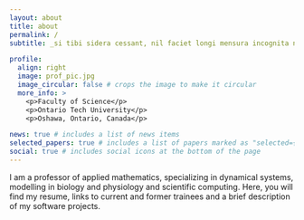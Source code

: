 ```yaml
---
layout: about
title: about
permalink: /
subtitle: _si tibi sidera cessant, nil faciet longi mensura incognita nervi (...)_ Juvenal, Satire IX, ca. 100 A.D.

profile:
  align: right
  image: prof_pic.jpg
  image_circular: false # crops the image to make it circular
  more_info: >
    <p>Faculty of Science</p>
    <p>Ontario Tech University</p>
    <p>Oshawa, Ontario, Canada</p>

news: true # includes a list of news items
selected_papers: true # includes a list of papers marked as "selected={true}"
social: true # includes social icons at the bottom of the page
---
```


I am a professor of applied mathematics, specializing in dynamical systems, modelling in biology and physiology and scientific computing.
Here, you will find my resume, links to current and former trainees and a brief description of my software projects.
